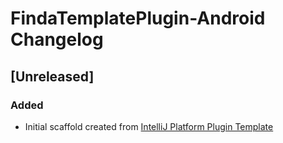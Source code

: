 <!-- Keep a Changelog guide -> https://keepachangelog.com -->

# FindaTemplatePlugin-Android Changelog

## [Unreleased]
### Added
- Initial scaffold created from [IntelliJ Platform Plugin Template](https://github.com/JetBrains/intellij-platform-plugin-template)
